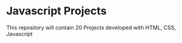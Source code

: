 # Javascript Projects
This repository will contain 20 Projects developed with HTML, CSS, Javascript
